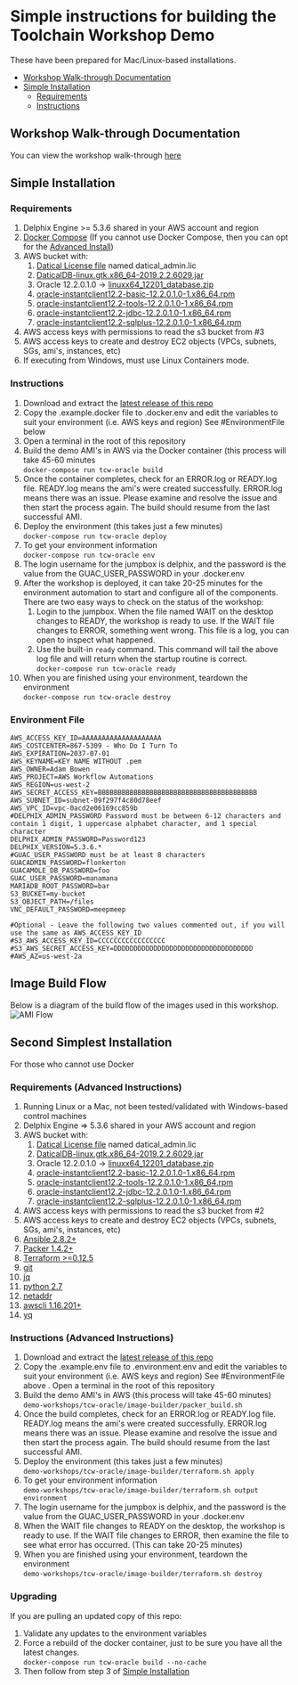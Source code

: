# Simple instructions for building the Toolchain Workshop Demo <!-- omit in toc -->

These have been prepared for Mac/Linux-based installations.

- [Workshop Walk-through Documentation](#workshop-walk-through-documentation)
- [Simple Installation](#simple-installation)
  - [Requirements](#requirements)
  - [Instructions](#instructions)

## Workshop Walk-through Documentation

You can view the workshop walk-through [here](http://18.236.74.213/index.html)

## Simple Installation

### Requirements

1. Delphix Engine >= 5.3.6 shared in your AWS account and region
2. [Docker Compose](https://docs.docker.com/compose/install)
(If you cannot use Docker Compose, then you can opt for the [Advanced Install](#advancedinstall))
3. AWS bucket with:
    1. [Datical License file](https://www.datical.com) named datical_admin.lic
    2. [DaticalDB-linux.gtk.x86_64-2019.2.2.6029.jar](https://www.datical.com)
    3. Oracle 12.2.0.1.0 -> [linuxx64_12201_database.zip](https://www.oracle.com/technetwork/database/enterprise-edition/downloads/oracle12c-linux-12201-3608234.html)
    4. [oracle-instantclient12.2-basic-12.2.0.1.0-1.x86_64.rpm](https://www.oracle.com/technetwork/topics/linuxx86-64soft-092277.html)
    5. [oracle-instantclient12.2-tools-12.2.0.1.0-1.x86_64.rpm](https://www.oracle.com/technetwork/topics/linuxx86-64soft-092277.html)
    6. [oracle-instantclient12.2-jdbc-12.2.0.1.0-1.x86_64.rpm](https://www.oracle.com/technetwork/topics/linuxx86-64soft-092277.html)
    7. [oracle-instantclient12.2-sqlplus-12.2.0.1.0-1.x86_64.rpm](https://www.oracle.com/technetwork/topics/linuxx86-64soft-092277.html)
4. AWS access keys with permissions to read the s3 bucket from #3
5. AWS access keys to create and destroy EC2 objects (VPCs, subnets, SGs, ami's, instances, etc)
6. If executing from Windows, must use Linux Containers mode.

### Instructions

1. Download and extract the [latest release of this repo](https://github.com/delphix/dx-workshops/releases/latest)
2. Copy the .example.docker file to .docker.env and edit the variables to suit your environment (i.e. AWS keys and region) See #EnvironmentFile below
3. Open a terminal in the root of this repository
4. Build the demo AMI's in AWS via the Docker container (this process will take 45-60 minutes  
```docker-compose run tcw-oracle build```
1. Once the container completes, check for an ERROR.log or READY.log file. READY.log means the ami's were created successfully. ERROR.log means there was an issue. Please examine and resolve the issue and then start the process again. The build should resume from the last successful AMI.
2. Deploy the environment (this takes just a few minutes)  
```docker-compose run tcw-oracle deploy```
7. To get your environment information  
```docker-compose run tcw-oracle env```
8. The login username for the jumpbox is delphix, and the password is the value from the GUAC_USER_PASSWORD in your .docker.env
9. After the workshop is deployed, it can take 20-25 minutes for the environment automation to start and configure all of the components. There are two easy ways to check on the status of the workshop:
   1. Login to the jumpbox. When the file named WAIT on the desktop changes to READY, the workshop is ready to use. If the WAIT file changes to ERROR, something went wrong. This file is a log, you can open to inspect what happened.
   2. Use the built-in `ready` command. This command will tail the above log file and will return when the startup routine is correct.  
   ```docker-compose run tcw-oracle ready```
1.  When you are finished using your environment, teardown the environment  
```docker-compose run tcw-oracle destroy```

### Environment File

    AWS_ACCESS_KEY_ID=AAAAAAAAAAAAAAAAAAAA
    AWS_COSTCENTER=867-5309 - Who Do I Turn To
    AWS_EXPIRATION=2037-07-01
    AWS_KEYNAME=KEY NAME WITHOUT .pem
    AWS_OWNER=Adam Bowen
    AWS_PROJECT=AWS Workflow Automations
    AWS_REGION=us-west-2
    AWS_SECRET_ACCESS_KEY=BBBBBBBBBBBBBBBBBBBBBBBBBBBBBBBBBBBBBBBB
    AWS_SUBNET_ID=subnet-09f297f4c80d78eef
    AWS_VPC_ID=vpc-0acd2e06169cc859b
    #DELPHIX_ADMIN_PASSWORD Password must be between 6-12 characters and contain 1 digit, 1 uppercase alphabet character, and 1 special character
    DELPHIX_ADMIN_PASSWORD=Password123
    DELPHIX_VERSION=5.3.6.*
    #GUAC_USER_PASSWORD must be at least 8 characters
    GUACADMIN_PASSWORD=flonkerton
    GUACAMOLE_DB_PASSWORD=foo
    GUAC_USER_PASSWORD=manamana
    MARIADB_ROOT_PASSWORD=bar
    S3_BUCKET=my-bucket
    S3_OBJECT_PATH=/files
    VNC_DEFAULT_PASSWORD=meepmeep

    #Optional - Leave the following two values commented out, if you will use the same as AWS_ACCESS_KEY_ID
    #S3_AWS_ACCESS_KEY_ID=CCCCCCCCCCCCCCCCC
    #S3_AWS_SECRET_ACCESS_KEY=DDDDDDDDDDDDDDDDDDDDDDDDDDDDDDDDDDD
    #AWS_AZ=us-west-2a

## Image Build Flow

Below is a diagram of the build flow of the images used in this workshop.
![AMI Flow](image_flow.png)

## Second Simplest Installation

For those who cannot use Docker

### Requirements (Advanced Instructions)

1. Running Linux or a Mac, not been tested/validated with Windows-based control machines
2. Delphix Engine => 5.3.6 shared in your AWS account and region
3. AWS bucket with:
    1. [Datical License file](www.datical.com) named datical_admin.lic
    2. [DaticalDB-linux.gtk.x86_64-2019.2.2.6029.jar](www.datical.com)
    3. Oracle 12.2.0.1.0 -> [linuxx64_12201_database.zip](https://www.oracle.com/technetwork/database/enterprise-edition/downloads/oracle12c-linux-12201-3608234.html)
    4. [oracle-instantclient12.2-basic-12.2.0.1.0-1.x86_64.rpm](https://www.oracle.com/technetwork/topics/linuxx86-64soft-092277.html)
    5. [oracle-instantclient12.2-tools-12.2.0.1.0-1.x86_64.rpm](https://www.oracle.com/technetwork/topics/linuxx86-64soft-092277.html)
    6. [oracle-instantclient12.2-jdbc-12.2.0.1.0-1.x86_64.rpm](https://www.oracle.com/technetwork/topics/linuxx86-64soft-092277.html)
    7. [oracle-instantclient12.2-sqlplus-12.2.0.1.0-1.x86_64.rpm](https://www.oracle.com/technetwork/topics/linuxx86-64soft-092277.html)
4. AWS access keys with permissions to read the s3 bucket from #2
5. AWS access keys to create and destroy EC2 objects (VPCs, subnets, SGs, ami's, instances, etc)
6. [Ansible 2.8.2+](https://www.ansible.com/)
7. [Packer 1.4.2+](https://packer.io)
8. [Terraform >=0.12.5](https://terraform.io)
9. [git](https://git-scm.com/downloads)
10. [jq](https://stedolan.github.io/jq/)
11. [python 2.7](https://www.python.org)
12. [netaddr](https://pypi.org/project/netaddr)
13. [awscli 1.16.201+](https://aws.amazon.com/cli/)
14. [yq](https://github.com/mikefarah/yq)

### Instructions (Advanced Instructions)

1. Download and extract the [latest release of this repo](https://github.com/delphix/dx-workshops/releases/latest)
2. Copy the .example.env file to .environment.env and edit the variables to suit your environment (i.e. AWS keys and region) See #EnvironmentFile above
. Open a terminal in the root of this repository
3. Build the demo AMI's in AWS (this process will take 45-60 minutes)  
```demo-workshops/tcw-oracle/image-builder/packer_build.sh```
4. Once the build completes, check for an ERROR.log or READY.log file. READY.log means the ami's were created successfully. ERROR.log means there was an issue. Please examine and resolve the issue and then start the process again. The build should resume from the last successful AMI.
5. Deploy the environment (this takes just a few minutes)  
```demo-workshops/tcw-oracle/image-builder/terraform.sh apply```
6. To get your environment information  
```demo-workshops/tcw-oracle/image-builder/terraform.sh output environment```
7. The login username for the jumpbox is delphix, and the password is the value from the GUAC_USER_PASSWORD in your .docker.env
8. When the WAIT file changes to READY on the desktop, the workshop is ready to use. If the WAIT file changes to ERROR, then examine the file to see what error has occurred. (This can take 20-25 minutes)
9. When you are finished using your environment, teardown the environment  
```demo-workshops/tcw-oracle/image-builder/terraform.sh destroy```

### Upgrading

If you are pulling an updated copy of this repo:

1. Validate any updates to the environment variables
2. Force a rebuild of the docker container, just to be sure you have all the latest changes.  
```docker-compose run tcw-oracle build --no-cache```
3. Then follow from step 3 of [Simple Installation](#simple-installation)
